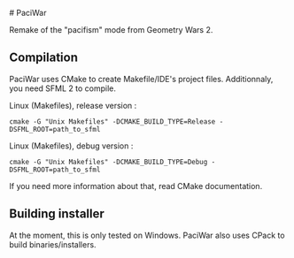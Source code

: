 # PaciWar

Remake of the "pacifism" mode from Geometry Wars 2.

## Compilation

PaciWar uses CMake to create Makefile/IDE's project files. Additionnaly, 
you need SFML 2 to compile.

Linux (Makefiles), release version :
```
cmake -G "Unix Makefiles" -DCMAKE_BUILD_TYPE=Release -DSFML_ROOT=path_to_sfml
```

Linux (Makefiles), debug version :
```
cmake -G "Unix Makefiles" -DCMAKE_BUILD_TYPE=Debug -DSFML_ROOT=path_to_sfml
```

If you need more information about that, read CMake documentation.

## Building installer

At the moment, this is only tested on Windows.
PaciWar also uses CPack to build binaries/installers.

